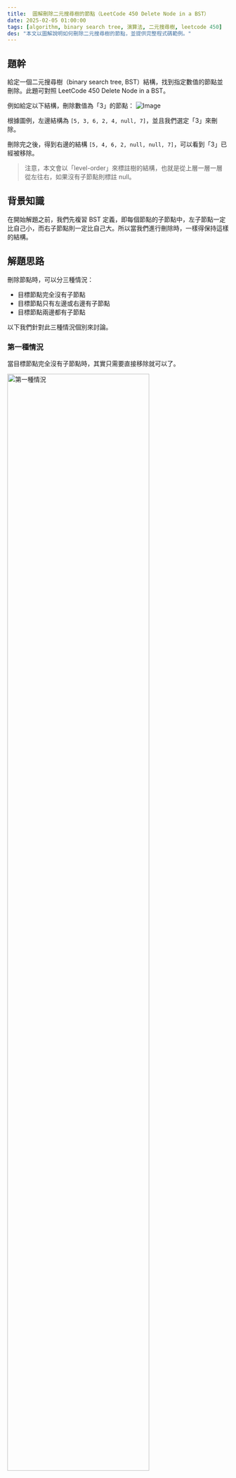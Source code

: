 ```yaml
---
title:  圖解刪除二元搜尋樹的節點（LeetCode 450 Delete Node in a BST）
date: 2025-02-05 01:00:00
tags: [algorithm, binary search tree, 演算法, 二元搜尋樹, leetcode 450]
des: "本文以圖解說明如何刪除二元搜尋樹的節點，並提供完整程式碼範例。"
---
```


## 題幹

給定一個二元搜尋樹（binary search tree, BST）結構，找到指定數值的節點並刪除。此題可對照 LeetCode 450 Delete Node in a BST。

例如給定以下結構，刪除數值為「3」的節點：
![Image](https://github.com/user-attachments/assets/d6a7afce-c772-41b0-a651-76b3fa4649cf)

根據圖例，左邊結構為 `[5, 3, 6, 2, 4, null, 7]`，並且我們選定「3」來刪除。

刪除完之後，得到右邊的結構 `[5, 4, 6, 2, null, null, 7]`，可以看到「3」已經被移除。

> 注意，本文會以「level-order」來標註樹的結構，也就是從上層一層一層從左往右，如果沒有子節點則標註 null。

## 背景知識

在開始解題之前，我們先複習 BST 定義，即每個節點的子節點中，左子節點一定比自己小，而右子節點則一定比自己大。所以當我們進行刪除時，一樣得保持這樣的結構。

## 解題思路

刪除節點時，可以分三種情況：

- 目標節點完全沒有子節點
- 目標節點只有左邊或右邊有子節點
- 目標節點兩邊都有子節點

以下我們針對此三種情況個別來討論。

### 第一種情況

當目標節點完全沒有子節點時，其實只需要直接移除就可以了。

<img width="80%" alt="第一種情況" src="https://github.com/user-attachments/assets/2d79c090-b1f5-4877-9a2f-afb939ebc29a" />

Input： `[5, 2, 8, 1, 3]`, target = 8
Output： `[5, 2, null, null, 1, 3]`

### 第二種情況

當目標節點只有左邊或右邊有子節點時，我們將目標節點刪除，並把它的左邊或右邊子節點直接往上接。

<img width="80%" alt="第二種情況" src="https://github.com/user-attachments/assets/a0a803ef-74cc-45c3-a07a-731e832542d8" />

Input： `[5, 2, 8, 1, 3, null, 10]`, target = 8
Output： `[5, 2, 10, 1, 3]`

### 第三種情況

最後一種情況，目標節點兩邊都有子節點，也是最棘手的部分，因為根據 BST 定義，我們刪除節點後必須保持樹的平衡，所以被刪除的節點的位置，有可能會從左邊的子樹中遞補，也有可能從右邊子樹中遞補，兩種都是合法的作法。

#### 從左邊遞補

從左邊遞補時，取當前節點左子樹中最大的值來頂替，根據 BST 定義，就是不斷地往左子樹中找最右邊的節點。

在下圖範例中，左子樹為 `[2, 1, 3]`，取最右邊的「3」來頂替。

<img width="100%" alt="第三種情況-1" src="https://github.com/user-attachments/assets/94e6ec25-0e06-45ee-b470-f6b77b3808f6" />

Input： `[5, 2, 8, 1, 3, 6, 10]`, target = 5
Output： `[3, 2, 8, 1, null, 6, 10]`

#### 從右邊遞補

從右邊遞補時，取當前節點右子樹中最小的值來頂替，根據 BST 定義，就是不斷地往右子樹中找最左邊的節點。

在下圖範例中，右子樹為 `[8, 6, 10]`，取最左邊的「6」來頂替。

<img width="100%" alt="第三種情況-2" src="https://github.com/user-attachments/assets/ca72b984-a132-4062-8021-898efd772e9a" />

Input： `[5, 2, 8, 1, 3, 6, 10]`, target = 5
Output： `[6, 2, 8, 1, 3, null, 10]`

## 程式碼範例

```cpp
TreeNode *deleteNode(TreeNode *root, int key) {
    // 空的樹，或是末端
    if (!root) {
        return nullptr;
    }

    // 當前節點的值大於 key，往左子樹找
    if (root->val > key) {
        root->left = deleteNode(root->left, key);
    }
    // 當前節點的值小於 key，往右子樹找
    else if (root->val < key) {
        root->right = deleteNode(root->right, key);
    }
    // 當前節點的值等於 key
    else {
        // 第一種情況，直接刪掉
        if (!root->left && !root->right) {
            return nullptr;
        }
        // 第二種情況，左子樹為空，右子樹不為空，將右子樹接上來
        if (!root->left && root->right) {
            return root->right;
        }
        // 第二種情況，右子樹為空，左子樹不為空，將左子樹接上來
        if (!root->right && root->left) {
            return root->left;
        }

        // 第三種情況，左右子樹都不為空，找左子樹的最右邊節點，或是右子樹的最左邊節點
        // 以下示範找左子樹的最右邊節點
        TreeNode *current = root->left;
        TreeNode *localParent = root;
        while (current->right) {
            localParent = current;
            current = current->right;
        }

        // 此時 current 為左子樹的最右邊節點，localParent 為 current 的 parent
        // 將 current 的值複製到 root 上，並刪除 current
        root->val = current->val;

        // 由於 current 是最右邊節點，所以 current->right 一定是空
        // 只需將 current->left 接到 localParent
        if (localParent->left == current) { // current 是 localParent 的左子樹
            localParent->left = current->left;
        } else { // current 是 localParent 的右子樹
            localParent->right = current->left;
        }
    }

    return root;
}
```
